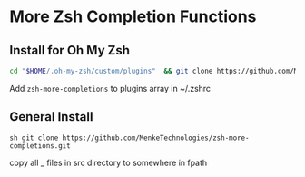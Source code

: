 # More Zsh Completion Functions


## Install for Oh My Zsh

```sh
cd "$HOME/.oh-my-zsh/custom/plugins"  && git clone https://github.com/MenkeTechnologies/zsh-more-completions.git
```

Add `zsh-more-completions` to plugins array in ~/.zshrc

## General Install

`sh
git clone https://github.com/MenkeTechnologies/zsh-more-completions.git
`

copy all _ files in src directory to somewhere in fpath

